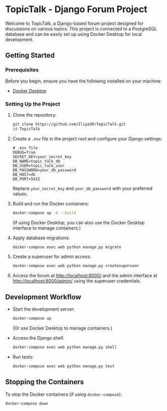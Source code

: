 # TopicTalk - Django Forum Project

Welcome to TopicTalk, a Django-based forum project designed for discussions on various topics. This project is connected to a PostgreSQL database and can be easily set up using Docker Desktop for local development.

## Getting Started

### Prerequisites

Before you begin, ensure you have the following installed on your machine:

- [Docker Desktop](https://www.docker.com/products/docker-desktop)

### Setting Up the Project

1. Clone the repository:

    ```bash
    git clone https://github.com/IliyaSR/TopicTalk.git
    cd TopicTalk
    ```

2. Create a `.env` file in the project root and configure your Django settings:

    ```env
    # .env file
    DEBUG=True
    SECRET_KEY=your_secret_key
    DB_NAME=topic_talk_db
    DB_USER=topic_talk_user
    DB_PASSWORD=your_db_password
    DB_HOST=db
    DB_PORT=5432
    ```

    Replace `your_secret_key` and `your_db_password` with your preferred values.

3. Build and run the Docker containers:

    ```bash
    docker-compose up -d --build
    ```

    (If using Docker Desktop, you can also use the Docker Desktop interface to manage containers.)

4. Apply database migrations:

    ```bash
    docker-compose exec web python manage.py migrate
    ```

5. Create a superuser for admin access:

    ```bash
    docker-compose exec web python manage.py createsuperuser
    ```

6. Access the forum at [http://localhost:8000/](http://localhost:8000/) and the admin interface at [http://localhost:8000/admin/](http://localhost:8000/admin/) using the superuser credentials.

## Development Workflow

- Start the development server:

    ```bash
    docker-compose up
    ```

    (Or use Docker Desktop to manage containers.)

- Access the Django shell:

    ```bash
    docker-compose exec web python manage.py shell
    ```

- Run tests:

    ```bash
    docker-compose exec web python manage.py test
    ```

## Stopping the Containers

To stop the Docker containers (if using `docker-compose`):

```bash
docker-compose down
